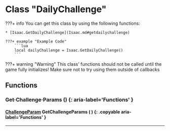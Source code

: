 # Class "DailyChallenge"

???+ info
    You can get this class by using the following functions:

    * [Isaac.GetDailyChallenge](Isaac.md#getdailychallenge)

    ???+ example "Example Code"
        ```lua
        local dailyChallenge = Isaac.GetDailyChallenge()
        ```
???+ warning "Warning"
    This class' functions should not be called until the game fully initializes! Make sure not to try using them outside of callbacks
    
## Functions

### Get·Challenge·Params () {: aria-label='Functions' }
#### [ChallengeParam](ChallengeParam.md) GetChallengeParams ( ) {: .copyable aria-label='Functions' }

___